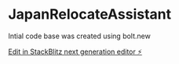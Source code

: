 # JapanRelocateAssistant

Intial code base was created using bolt.new

[Edit in StackBlitz next generation editor ⚡️](https://stackblitz.com/~/github.com/StarXoluMG/JapanRelocateAssistant)
